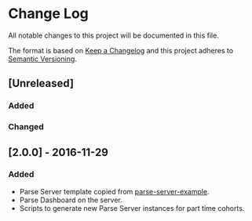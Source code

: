 # Change Log
All notable changes to this project will be documented in this file.

The format is based on [Keep a Changelog](http://keepachangelog.com/) 
and this project adheres to [Semantic Versioning](http://semver.org/).

## [Unreleased]
### Added

### Changed

## [2.0.0] - 2016-11-29
### Added

- Parse Server template copied from [parse-server-example](https://github.com/ParsePlatform/parse-server-example).
- Parse Dashboard on the server.
- Scripts to generate new Parse Server instances for part time cohorts.

